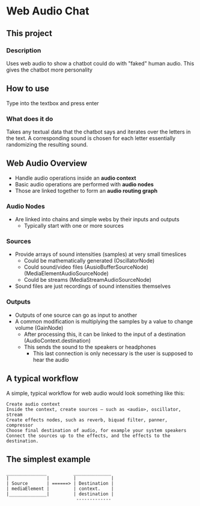 # Web Audio Chat

## This project

### Description

Uses web audio to show a chatbot could do with "faked" human audio. This gives the chatbot more personality

## How to use

Type into the textbox and press enter

### What does it do

Takes any textual data that the chatbot says and iterates over the letters in the text.
A corresponding sound is chosen for each letter essentially randomizing the resulting sound.


## Web Audio Overview

- Handle audio operations inside an **audio context**
- Basic audio operations are performed with **audio nodes**
- Those are linked together to form an **audio routing graph**

### Audio Nodes
- Are linked into chains and simple webs by their inputs and outputs
  - Typically start with one or more sources

### Sources
- Provide arrays of sound intensities (samples) at very small timeslices
  - Could be mathematically generated (OscillatorNode)
  - Could sound/video files (AusioBufferSourceNode) (MediaElementAudioSourceNode)
  - Could be streams (MediaStreamAudioSourceNode)
- Sound files are just recordings of sound intensities themselves

### Outputs
- Outputs of one source can go as input to another
- A common modification is multiplying the samples by a value to change volume (GainNode)
  - After processing this, it can be linked to the input of a destination (AudioContext.destination)
  - This sends the sound to the speakers or headphones
    - This last connection is only necessary is the user is supposed to hear the audio

## A typical workflow

A simple, typical workflow for web audio would look something like this:

    Create audio context
    Inside the context, create sources — such as <audio>, oscillator, stream
    Create effects nodes, such as reverb, biquad filter, panner, compressor
    Choose final destination of audio, for example your system speakers
    Connect the sources up to the effects, and the effects to the destination.

## The simplest example

```
_______________          ______________
|              |         |             |
| Source       | ======> | Destination |
| mediaElement |         | context.    |
|______________|         | destination |
                          -------------
```